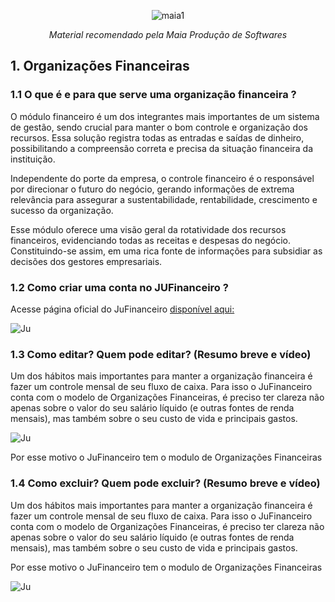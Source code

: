 <div align="center">
 
![maia1](https://user-images.githubusercontent.com/49403097/198589876-3c39e26e-5bd5-472c-9981-dede8e285952.jpg)

<i>Material recomendado pela Maia Produção de Softwares</i>
</div>

## 1. Organizações Financeiras

 ### 1.1 O que é e para que serve uma organização financeira ?
<p>O módulo financeiro é um dos integrantes mais importantes de um sistema de gestão, sendo crucial para manter o bom controle e organização dos recursos. Essa solução registra todas as entradas e saídas de dinheiro, possibilitando a compreensão correta e precisa da situação financeira da instituição. 

Independente do porte da empresa, o controle financeiro é o responsável por direcionar o futuro do negócio, gerando informações de extrema relevância para assegurar a sustentabilidade, rentabilidade, crescimento e sucesso da organização. 

Esse módulo oferece uma visão geral da rotatividade dos recursos financeiros, evidenciando todas as receitas e despesas do negócio. Constituindo-se assim, em uma rica fonte de informações para subsidiar as decisões dos gestores empresariais.   
 
 ### 1.2 Como criar uma conta no JUFinanceiro ?

Acesse página oficial do JuFinanceiro [disponível aqui:](https://financeiro.homolog.janelaunica.com.br/#/login)

![Ju](https://user-images.githubusercontent.com/49403097/198587036-8d96e2cd-e63c-4891-b1b6-ac3737bad52b.gif)

### 1.3 Como editar? Quem pode editar? (Resumo breve e vídeo)
Um dos hábitos mais importantes para manter a organização financeira é fazer um controle mensal de seu fluxo de caixa. Para isso o JuFinanceiro conta com o modelo de Organizações Financeiras, é preciso ter clareza não apenas sobre o valor do seu salário líquido (e outras fontes de renda mensais), mas também sobre o seu custo de vida e principais gastos.
 
 ![Ju](https://user-images.githubusercontent.com/49403097/198587036-8d96e2cd-e63c-4891-b1b6-ac3737bad52b.gif)


Por esse motivo o JuFinanceiro tem o modulo de Organizações Financeiras

### 1.4  Como excluir? Quem pode excluir? (Resumo breve e vídeo)
Um dos hábitos mais importantes para manter a organização financeira é fazer um controle mensal de seu fluxo de caixa. Para isso o JuFinanceiro conta com o modelo de Organizações Financeiras, é preciso ter clareza não apenas sobre o valor do seu salário líquido (e outras fontes de renda mensais), mas também sobre o seu custo de vida e principais gastos.

Por esse motivo o JuFinanceiro tem o modulo de Organizações Financeiras
 
![Ju](https://user-images.githubusercontent.com/49403097/198587036-8d96e2cd-e63c-4891-b1b6-ac3737bad52b.gif)
